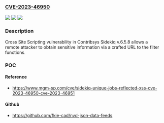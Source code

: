 ### [CVE-2023-46950](https://cve.mitre.org/cgi-bin/cvename.cgi?name=CVE-2023-46950)
![](https://img.shields.io/static/v1?label=Product&message=n%2Fa&color=blue)
![](https://img.shields.io/static/v1?label=Version&message=n%2Fa&color=blue)
![](https://img.shields.io/static/v1?label=Vulnerability&message=n%2Fa&color=brighgreen)

### Description

Cross Site Scripting vulnerability in Contribsys Sidekiq v.6.5.8 allows a remote attacker to obtain sensitive information via a crafted URL to the filter functions.

### POC

#### Reference
- https://www.mgm-sp.com/cve/sidekiq-unique-jobs-reflected-xss-cve-2023-46950-cve-2023-46951

#### Github
- https://github.com/fkie-cad/nvd-json-data-feeds

